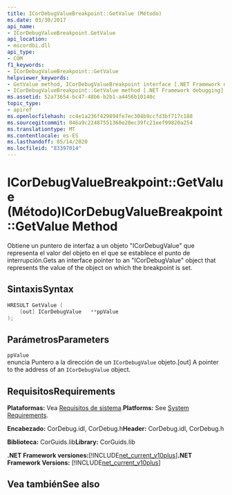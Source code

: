 ```yaml
---
title: ICorDebugValueBreakpoint::GetValue (Método)
ms.date: 03/30/2017
api_name:
- ICorDebugValueBreakpoint.GetValue
api_location:
- mscordbi.dll
api_type:
- COM
f1_keywords:
- ICorDebugValueBreakpoint::GetValue
helpviewer_keywords:
- GetValue method, ICorDebugValueBreakpoint interface [.NET Framework debugging]
- ICorDebugValueBreakpoint::GetValue method [.NET Framework debugging]
ms.assetid: 52a73654-bc47-48b6-b2b1-a4456b10140c
topic_type:
- apiref
ms.openlocfilehash: cc4e1a236f429894fe7ec304b9ccfd3bf717c188
ms.sourcegitcommit: 046a9c22487551360e20ec39fc21eef99820a254
ms.translationtype: MT
ms.contentlocale: es-ES
ms.lasthandoff: 05/14/2020
ms.locfileid: "83397014"
---
```

# <a name="icordebugvaluebreakpointgetvalue-method"></a><span data-ttu-id="980b5-102">ICorDebugValueBreakpoint::GetValue (Método)</span><span class="sxs-lookup"><span data-stu-id="980b5-102">ICorDebugValueBreakpoint::GetValue Method</span></span>
<span data-ttu-id="980b5-103">Obtiene un puntero de interfaz a un objeto "ICorDebugValue" que representa el valor del objeto en el que se establece el punto de interrupción.</span><span class="sxs-lookup"><span data-stu-id="980b5-103">Gets an interface pointer to an "ICorDebugValue" object that represents the value of the object on which the breakpoint is set.</span></span>  
  
## <a name="syntax"></a><span data-ttu-id="980b5-104">Sintaxis</span><span class="sxs-lookup"><span data-stu-id="980b5-104">Syntax</span></span>  
  
```cpp  
HRESULT GetValue (  
    [out] ICorDebugValue   **ppValue  
);  
```  
  
## <a name="parameters"></a><span data-ttu-id="980b5-105">Parámetros</span><span class="sxs-lookup"><span data-stu-id="980b5-105">Parameters</span></span>  
 `ppValue`  
 <span data-ttu-id="980b5-106">enuncia Puntero a la dirección de un `ICorDebugValue` objeto.</span><span class="sxs-lookup"><span data-stu-id="980b5-106">[out] A pointer to the address of an `ICorDebugValue` object.</span></span>  
  
## <a name="requirements"></a><span data-ttu-id="980b5-107">Requisitos</span><span class="sxs-lookup"><span data-stu-id="980b5-107">Requirements</span></span>  
 <span data-ttu-id="980b5-108">**Plataformas:** Vea [Requisitos de sistema](../../get-started/system-requirements.md).</span><span class="sxs-lookup"><span data-stu-id="980b5-108">**Platforms:** See [System Requirements](../../get-started/system-requirements.md).</span></span>  
  
 <span data-ttu-id="980b5-109">**Encabezado:** CorDebug.idl, CorDebug.h</span><span class="sxs-lookup"><span data-stu-id="980b5-109">**Header:** CorDebug.idl, CorDebug.h</span></span>  
  
 <span data-ttu-id="980b5-110">**Biblioteca:** CorGuids.lib</span><span class="sxs-lookup"><span data-stu-id="980b5-110">**Library:** CorGuids.lib</span></span>  
  
 <span data-ttu-id="980b5-111">**.NET Framework versiones:**[!INCLUDE[net_current_v10plus](../../../../includes/net-current-v10plus-md.md)]</span><span class="sxs-lookup"><span data-stu-id="980b5-111">**.NET Framework Versions:** [!INCLUDE[net_current_v10plus](../../../../includes/net-current-v10plus-md.md)]</span></span>  
  
## <a name="see-also"></a><span data-ttu-id="980b5-112">Vea también</span><span class="sxs-lookup"><span data-stu-id="980b5-112">See also</span></span>
